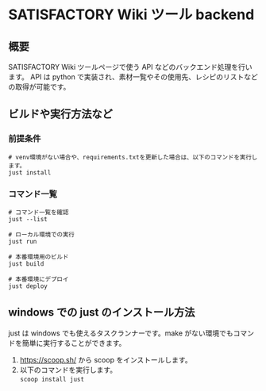 # SATISFACTORY Wiki ツール backend

## 概要

SATISFACTORY Wiki ツールページで使う API などのバックエンド処理を行います。
API は python で実装され、素材一覧やその使用先、レシピのリストなどの取得が可能です。

## ビルドや実行方法など

### 前提条件

```
# venv環境がない場合や、requirements.txtを更新した場合は、以下のコマンドを実行します。
just install
```

### コマンド一覧

```
# コマンド一覧を確認
just --list

# ローカル環境での実行
just run

# 本番環境用のビルド
just build

# 本番環境にデプロイ
just deploy
```

## windows での just のインストール方法

just は windows でも使えるタスクランナーです。make がない環境でもコマンドを簡単に実行することができます。

1. https://scoop.sh/ から scoop をインストールします。
1. 以下のコマンドを実行します。 \
   `scoop install just`
